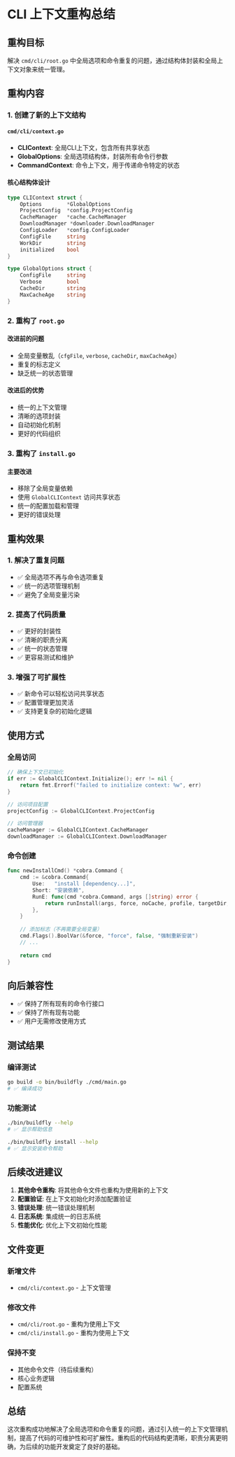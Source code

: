 # CLI 上下文重构总结

## 重构目标

解决 `cmd/cli/root.go` 中全局选项和命令重复的问题，通过结构体封装和全局上下文对象来统一管理。

## 重构内容

### 1. 创建了新的上下文结构

#### `cmd/cli/context.go`
- **CLIContext**: 全局CLI上下文，包含所有共享状态
- **GlobalOptions**: 全局选项结构体，封装所有命令行参数
- **CommandContext**: 命令上下文，用于传递命令特定的状态

#### 核心结构体设计
```go
type CLIContext struct {
    Options        *GlobalOptions
    ProjectConfig  *config.ProjectConfig
    CacheManager   *cache.CacheManager
    DownloadManager *downloader.DownloadManager
    ConfigLoader   *config.ConfigLoader
    ConfigFile     string
    WorkDir        string
    initialized    bool
}

type GlobalOptions struct {
    ConfigFile     string
    Verbose        bool
    CacheDir       string
    MaxCacheAge    string
}
```

### 2. 重构了 `root.go`

#### 改进前的问题
- 全局变量散乱（`cfgFile`, `verbose`, `cacheDir`, `maxCacheAge`）
- 重复的标志定义
- 缺乏统一的状态管理

#### 改进后的优势
- 统一的上下文管理
- 清晰的选项封装
- 自动初始化机制
- 更好的代码组织

### 3. 重构了 `install.go`

#### 主要改进
- 移除了全局变量依赖
- 使用 `GlobalCLIContext` 访问共享状态
- 统一的配置加载和管理
- 更好的错误处理

## 重构效果

### 1. 解决了重复问题
- ✅ 全局选项不再与命令选项重复
- ✅ 统一的选项管理机制
- ✅ 避免了全局变量污染

### 2. 提高了代码质量
- ✅ 更好的封装性
- ✅ 清晰的职责分离
- ✅ 统一的状态管理
- ✅ 更容易测试和维护

### 3. 增强了可扩展性
- ✅ 新命令可以轻松访问共享状态
- ✅ 配置管理更加灵活
- ✅ 支持更复杂的初始化逻辑

## 使用方式

### 全局访问
```go
// 确保上下文已初始化
if err := GlobalCLIContext.Initialize(); err != nil {
    return fmt.Errorf("failed to initialize context: %w", err)
}

// 访问项目配置
projectConfig := GlobalCLIContext.ProjectConfig

// 访问管理器
cacheManager := GlobalCLIContext.CacheManager
downloadManager := GlobalCLIContext.DownloadManager
```

### 命令创建
```go
func newInstallCmd() *cobra.Command {
    cmd := &cobra.Command{
        Use:   "install [dependency...]",
        Short: "安装依赖",
        RunE: func(cmd *cobra.Command, args []string) error {
            return runInstall(args, force, noCache, profile, targetDir, buildTag)
        },
    }
    
    // 添加标志（不再需要全局变量）
    cmd.Flags().BoolVar(&force, "force", false, "强制重新安装")
    // ...
    
    return cmd
}
```

## 向后兼容性

- ✅ 保持了所有现有的命令行接口
- ✅ 保持了所有现有功能
- ✅ 用户无需修改使用方式

## 测试结果

### 编译测试
```bash
go build -o bin/buildfly ./cmd/main.go
# ✅ 编译成功
```

### 功能测试
```bash
./bin/buildfly --help
# ✅ 显示帮助信息

./bin/buildfly install --help
# ✅ 显示安装命令帮助
```

## 后续改进建议

1. **其他命令重构**: 将其他命令文件也重构为使用新的上下文
2. **配置验证**: 在上下文初始化时添加配置验证
3. **错误处理**: 统一错误处理机制
4. **日志系统**: 集成统一的日志系统
5. **性能优化**: 优化上下文初始化性能

## 文件变更

### 新增文件
- `cmd/cli/context.go` - 上下文管理

### 修改文件
- `cmd/cli/root.go` - 重构为使用上下文
- `cmd/cli/install.go` - 重构为使用上下文

### 保持不变
- 其他命令文件（待后续重构）
- 核心业务逻辑
- 配置系统

## 总结

这次重构成功地解决了全局选项和命令重复的问题，通过引入统一的上下文管理机制，提高了代码的可维护性和可扩展性。重构后的代码结构更清晰，职责分离更明确，为后续的功能开发奠定了良好的基础。
